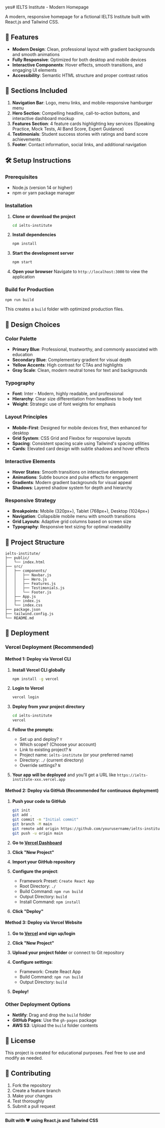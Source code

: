 yes# IELTS Institute - Modern Homepage

A modern, responsive homepage for a fictional IELTS Institute built with React.js and Tailwind CSS.

## 🚀 Features

- **Modern Design**: Clean, professional layout with gradient backgrounds and smooth animations
- **Fully Responsive**: Optimized for both desktop and mobile devices
- **Interactive Components**: Hover effects, smooth transitions, and engaging UI elements
- **Accessibility**: Semantic HTML structure and proper contrast ratios

## 📱 Sections Included

1. **Navigation Bar**: Logo, menu links, and mobile-responsive hamburger menu
2. **Hero Section**: Compelling headline, call-to-action buttons, and interactive dashboard mockup
3. **Features Section**: 4 feature cards highlighting key services (Speaking Practice, Mock Tests, AI Band Score, Expert Guidance)
4. **Testimonials**: Student success stories with ratings and band score achievements
5. **Footer**: Contact information, social links, and additional navigation

## 🛠️ Setup Instructions

### Prerequisites
- Node.js (version 14 or higher)
- npm or yarn package manager

### Installation

1. **Clone or download the project**
   ```bash
   cd ielts-institute
   ```

2. **Install dependencies**
   ```bash
   npm install
   ```

3. **Start the development server**
   ```bash
   npm start
   ```

4. **Open your browser**
   Navigate to `http://localhost:3000` to view the application

### Build for Production

```bash
npm run build
```

This creates a `build` folder with optimized production files.

## 🎨 Design Choices

### Color Palette
- **Primary Blue**: Professional, trustworthy, and commonly associated with education
- **Secondary Blue**: Complementary gradient for visual depth
- **Yellow Accents**: High contrast for CTAs and highlights
- **Gray Scale**: Clean, modern neutral tones for text and backgrounds

### Typography
- **Font**: Inter - Modern, highly readable, and professional
- **Hierarchy**: Clear size differentiation from headlines to body text
- **Weight**: Strategic use of font weights for emphasis

### Layout Principles
- **Mobile-First**: Designed for mobile devices first, then enhanced for desktop
- **Grid System**: CSS Grid and Flexbox for responsive layouts
- **Spacing**: Consistent spacing scale using Tailwind's spacing utilities
- **Cards**: Elevated card design with subtle shadows and hover effects

### Interactive Elements
- **Hover States**: Smooth transitions on interactive elements
- **Animations**: Subtle bounce and pulse effects for engagement
- **Gradients**: Modern gradient backgrounds for visual appeal
- **Shadows**: Layered shadow system for depth and hierarchy

### Responsive Strategy
- **Breakpoints**: Mobile (320px+), Tablet (768px+), Desktop (1024px+)
- **Navigation**: Collapsible mobile menu with smooth transitions
- **Grid Layouts**: Adaptive grid columns based on screen size
- **Typography**: Responsive text sizing for optimal readability

## 📁 Project Structure

```
ielts-institute/
├── public/
│   └── index.html
├── src/
│   ├── components/
│   │   ├── Navbar.js
│   │   ├── Hero.js
│   │   ├── Features.js
│   │   ├── Testimonials.js
│   │   └── Footer.js
│   ├── App.js
│   ├── index.js
│   └── index.css
├── package.json
├── tailwind.config.js
└── README.md
```

## 🚀 Deployment

### Vercel Deployment (Recommended)

#### Method 1: Deploy via Vercel CLI

1. **Install Vercel CLI globally**
   ```bash
   npm install -g vercel
   ```

2. **Login to Vercel**
   ```bash
   vercel login
   ```

3. **Deploy from your project directory**
   ```bash
   cd ielts-institute
   vercel
   ```

4. **Follow the prompts**:
   - Set up and deploy? `Y`
   - Which scope? (Choose your account)
   - Link to existing project? `N`
   - Project name: `ielts-institute` (or your preferred name)
   - Directory: `./` (current directory)
   - Override settings? `N`

5. **Your app will be deployed** and you'll get a URL like `https://ielts-institute-xxx.vercel.app`

#### Method 2: Deploy via GitHub (Recommended for continuous deployment)

1. **Push your code to GitHub**
   ```bash
   git init
   git add .
   git commit -m "Initial commit"
   git branch -M main
   git remote add origin https://github.com/yourusername/ielts-institute.git
   git push -u origin main
   ```

2. **Go to [Vercel Dashboard](https://vercel.com/dashboard)**

3. **Click "New Project"**

4. **Import your GitHub repository**

5. **Configure the project**:
   - Framework Preset: `Create React App`
   - Root Directory: `./`
   - Build Command: `npm run build`
   - Output Directory: `build`
   - Install Command: `npm install`

6. **Click "Deploy"**

#### Method 3: Deploy via Vercel Website

1. **Go to [Vercel](https://vercel.com) and sign up/login**

2. **Click "New Project"**

3. **Upload your project folder** or connect to Git repository

4. **Configure settings**:
   - Framework: Create React App
   - Build Command: `npm run build`
   - Output Directory: `build`

5. **Deploy!**

### Other Deployment Options

- **Netlify**: Drag and drop the `build` folder
- **GitHub Pages**: Use the `gh-pages` package
- **AWS S3**: Upload the `build` folder contents

## 📄 License

This project is created for educational purposes. Feel free to use and modify as needed.

## 🤝 Contributing

1. Fork the repository
2. Create a feature branch
3. Make your changes
4. Test thoroughly
5. Submit a pull request

---

**Built with ❤️ using React.js and Tailwind CSS**
